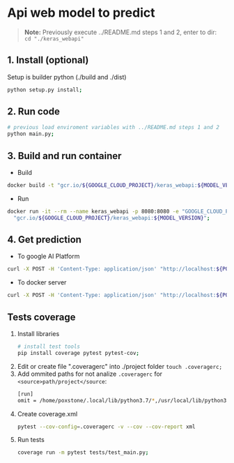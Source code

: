 # Api web model to predict

> **Note:** Previously execute ../README.md steps 1 and 2, enter to dir:
  </br> `cd "./keras_webapi"`


## 1. Install (optional)
Setup is builder python (./build and ./dist)
```bash
python setup.py install;
```

## 2. Run code
```bash
# previous load enviroment variables with ../README.md steps 1 and 2
python main.py;
```

## 3. Build and run container
- Build
```bash
docker build -t "gcr.io/${GOOGLE_CLOUD_PROJECT}/keras_webapi:${MODEL_VERSION}" -f "Dockerfile" "./";
```
- Run
```bash
docker run -it --rm --name keras_webapi -p 8080:8080 -e "GOOGLE_CLOUD_PROJECT=${GOOGLE_CLOUD_PROJECT}" \
  "gcr.io/${GOOGLE_CLOUD_PROJECT}/keras_webapi:${MODEL_VERSION}";
```

## 4. Get prediction
- To google AI Platform
```bash
curl -X POST -H 'Content-Type: application/json' "http://localhost:${PORT}/api/keras/${JOB_NAME}" -d "${BODY}";
```

- To docker server
```bash
curl -X POST -H 'Content-Type: application/json' "http://localhost:${PORT}/api/keras-host" -d "${BODY}";
```

## Tests coverage

1. Install libraries
   ```bash
   # install test tools
   pip install coverage pytest pytest-cov;
   ```
1. Edit or create file ".coveragerc" into ./project folder 
   `touch .coveragerc;`
1. Add ommited paths for not analize `.coveragerc` for `<source>path/project</source`:
   ```bash
   [run]
   omit = /home/poxstone/.local/lib/python3.7/*,/usr/local/lib/python3.7/*
   ```
1. Create coverage.xml
   ```bash
   pytest --cov-config=.coveragerc -v --cov --cov-report xml
   ```
1. Run tests
   ```bash
   coverage run -m pytest tests/test_main.py;
   ```
